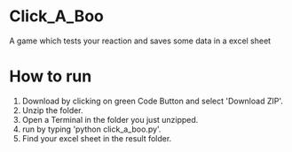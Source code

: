 # Click_A_Boo

A game which tests your reaction and saves some data in a excel sheet

# How to run

1. Download by clicking on green Code Button and select 'Download ZIP'.
2. Unzip the folder.
3. Open a Terminal in the folder you just unzipped.
4. run by typing 'python click_a_boo.py'.
5. Find your excel sheet in the result folder.
